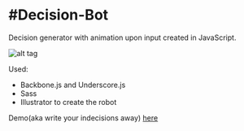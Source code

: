 #Decision-Bot
============

Decision generator with animation upon input created in JavaScript.

![alt tag](http://www.anniezmeng.com/img/decision.png)

Used: 
- Backbone.js and Underscore.js 
- Sass 
- Illustrator to create the robot  

Demo(aka write your indecisions away) [here](http://decision-bot.herokuapp.com/)


